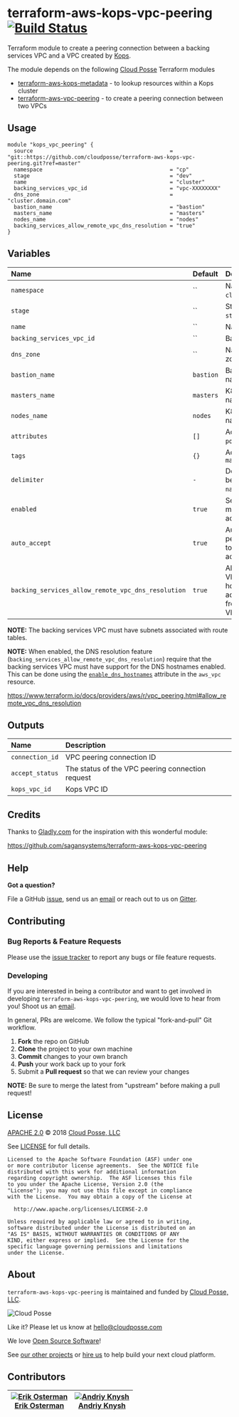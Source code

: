 # terraform-aws-kops-vpc-peering [![Build Status](https://travis-ci.org/cloudposse/terraform-aws-kops-vpc-peering.svg?branch=master)](https://travis-ci.org/cloudposse/terraform-aws-kops-vpc-peering)

Terraform module to create a peering connection between a backing services VPC and a VPC created by [Kops](https://github.com/kubernetes/kops).

The module depends on the following [Cloud Posse][website] Terraform modules

- [terraform-aws-kops-metadata](https://github.com/cloudposse/terraform-aws-kops-metadata) - to lookup resources within a Kops cluster
- [terraform-aws-vpc-peering](https://github.com/cloudposse/terraform-aws-vpc-peering) - to create a peering connection between two VPCs


## Usage

```hcl
module "kops_vpc_peering" {
  source                                           = "git::https://github.com/cloudposse/terraform-aws-kops-vpc-peering.git?ref=master"
  namespace                                        = "cp"
  stage                                            = "dev"
  name                                             = "cluster"
  backing_services_vpc_id                          = "vpc-XXXXXXXX"
  dns_zone                                         = "cluster.domain.com"
  bastion_name                                     = "bastion"
  masters_name                                     = "masters"
  nodes_name                                       = "nodes"
  backing_services_allow_remote_vpc_dns_resolution = "true"
}
```


## Variables

|  Name                                               |  Default   |  Description                                                                     | Required |
|:----------------------------------------------------|:-----------|:---------------------------------------------------------------------------------|:--------:|
| `namespace`                                         | ``         | Namespace (_e.g._ `cp` or `cloudposse`)                                          | Yes      |
| `stage`                                             | ``         | Stage (_e.g._ `prod`, `dev`, `staging`)                                          | Yes      |
| `name`                                              | ``         | Name  (_e.g._ `app` or `cluster`)                                                | Yes      |
| `backing_services_vpc_id`                           | ``         | Backing services VPC ID                                                          | Yes      |
| `dns_zone`                                          | ``         | Name of the Kops DNS zone                                                        | Yes      |
| `bastion_name`                                      | `bastion`  | Bastion server subdomain name in the `Kops` DNS zone                             | Yes      |
| `masters_name`                                      | `masters`  | K8s masters subdomain name in the `Kops` DNS zone                                | Yes      |
| `nodes_name`                                        | `nodes`    | K8s nodes subdomain name in the `Kops` DNS zone                                  | Yes      |
| `attributes`                                        | `[]`       | Additional attributes (_e.g._ `policy` or `role`)                                | No       |
| `tags`                                              | `{}`       | Additional tags  (_e.g._ `map("BusinessUnit","XYZ")`                             | No       |
| `delimiter`                                         | `-`        | Delimiter to be used between `namespace`, `stage`, `name`, and `attributes`      | No       |
| `enabled`                                           | `true`     | Set to `false` to prevent the module from creating or accessing any resources    | No       |
| `auto_accept`                                       | `true`     | Automatically accept the peering (both VPCs need to be in the same AWS account)  | No       |
| `backing_services_allow_remote_vpc_dns_resolution`  | `true`     | Allow the backing services VPC to resolve public DNS hostnames to private IP addresses when queried from instances in the `Kops` VPC  | No       |


__NOTE:__ The backing services VPC must have subnets associated with route tables.

__NOTE:__ When enabled, the DNS resolution feature (`backing_services_allow_remote_vpc_dns_resolution`)
require that the backing services VPC must have support for the DNS hostnames enabled.
This can be done using the [`enable_dns_hostnames`](https://www.terraform.io/docs/providers/aws/r/vpc.html#enable_dns_hostnames) attribute in the `aws_vpc` resource.

https://www.terraform.io/docs/providers/aws/r/vpc_peering.html#allow_remote_vpc_dns_resolution


## Outputs

| Name                            | Description                                       |
|:--------------------------------|:--------------------------------------------------|
| `connection_id`                 | VPC peering connection ID                         |
| `accept_status`                 | The status of the VPC peering connection request  |
| `kops_vpc_id`                   | Kops VPC ID                                       |


## Credits

Thanks to [Gladly.com](https://www.gladly.com/) for the inspiration with this wonderful module:

https://github.com/sagansystems/terraform-aws-kops-vpc-peering


## Help

**Got a question?**

File a GitHub [issue](https://github.com/cloudposse/terraform-aws-kops-vpc-peering/issues), send us an [email](mailto:hello@cloudposse.com) or reach out to us on [Gitter](https://gitter.im/cloudposse/).


## Contributing

### Bug Reports & Feature Requests

Please use the [issue tracker](https://github.com/cloudposse/terraform-aws-kops-vpc-peering/issues) to report any bugs or file feature requests.

### Developing

If you are interested in being a contributor and want to get involved in developing `terraform-aws-kops-vpc-peering`, we would love to hear from you! Shoot us an [email](mailto:hello@cloudposse.com).

In general, PRs are welcome. We follow the typical "fork-and-pull" Git workflow.

 1. **Fork** the repo on GitHub
 2. **Clone** the project to your own machine
 3. **Commit** changes to your own branch
 4. **Push** your work back up to your fork
 5. Submit a **Pull request** so that we can review your changes

**NOTE:** Be sure to merge the latest from "upstream" before making a pull request!


## License

[APACHE 2.0](LICENSE) © 2018 [Cloud Posse, LLC](https://cloudposse.com)

See [LICENSE](LICENSE) for full details.

    Licensed to the Apache Software Foundation (ASF) under one
    or more contributor license agreements.  See the NOTICE file
    distributed with this work for additional information
    regarding copyright ownership.  The ASF licenses this file
    to you under the Apache License, Version 2.0 (the
    "License"); you may not use this file except in compliance
    with the License.  You may obtain a copy of the License at

      http://www.apache.org/licenses/LICENSE-2.0

    Unless required by applicable law or agreed to in writing,
    software distributed under the License is distributed on an
    "AS IS" BASIS, WITHOUT WARRANTIES OR CONDITIONS OF ANY
    KIND, either express or implied.  See the License for the
    specific language governing permissions and limitations
    under the License.


## About

`terraform-aws-kops-vpc-peering` is maintained and funded by [Cloud Posse, LLC][website].

![Cloud Posse](https://cloudposse.com/logo-300x69.png)


Like it? Please let us know at <hello@cloudposse.com>

We love [Open Source Software](https://github.com/cloudposse/)!

See [our other projects][community]
or [hire us][hire] to help build your next cloud platform.

  [website]: https://cloudposse.com/
  [community]: https://github.com/cloudposse/
  [hire]: https://cloudposse.com/contact/


## Contributors

| [![Erik Osterman][erik_img]][erik_web]<br/>[Erik Osterman][erik_web] | [![Andriy Knysh][andriy_img]][andriy_web]<br/>[Andriy Knysh][andriy_web] |
|-------------------------------------------------------|------------------------------------------------------------------|

  [erik_img]: http://s.gravatar.com/avatar/88c480d4f73b813904e00a5695a454cb?s=144
  [erik_web]: https://github.com/osterman/
  [andriy_img]: https://avatars0.githubusercontent.com/u/7356997?v=4&u=ed9ce1c9151d552d985bdf5546772e14ef7ab617&s=144
  [andriy_web]: https://github.com/aknysh/
